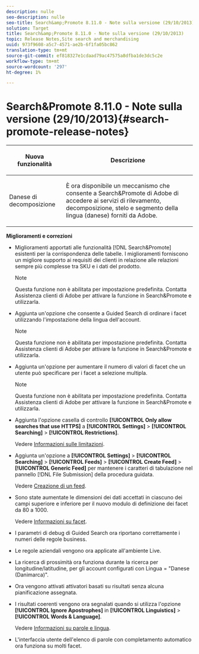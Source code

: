 ```yaml
---
description: nulle
seo-description: nulle
seo-title: Search&amp;Promote 8.11.0 - Note sulla versione (29/10/2013)
solution: Target
title: Search&amp;Promote 8.11.0 - Note sulla versione (29/10/2013)
topic: Release Notes,Site search and merchandising
uuid: 973f9608-a5c7-4571-ae2b-6f1fa05bc862
translation-type: tm+mt
source-git-commit: ef818327e1cdaad79ac47575a8dfba1de3dc5c2e
workflow-type: tm+mt
source-wordcount: '297'
ht-degree: 1%

---
```



# Search&amp;Promote 8.11.0 - Note sulla versione (29/10/2013){#search-promote-release-notes}

<table> 
 <thead> 
  <tr> 
   <th colname="col1" class="entry"> <p>Nuova funzionalità </p> </th> 
   <th colname="col2" class="entry"> <p>Descrizione </p> </th> 
  </tr> 
 </thead>
 <tbody> 
  <tr> 
   <td colname="col1"> <p> Danese di decomposizione </p> </td> 
   <td colname="col2"> <p> È ora disponibile un meccanismo che consente a <span class="keyword">  Search&amp;Promote di Adobe</span> di accedere ai servizi di rilevamento, decomposizione, stelo e segmento della lingua (danese) forniti da  Adobe. </p> </td> 
  </tr> 
 </tbody> 
</table>

**Miglioramenti e correzioni**

* Miglioramenti apportati alle funzionalità [!DNL Search&Promote] esistenti per la corrispondenza delle tabelle. I miglioramenti forniscono un migliore supporto ai requisiti dei clienti in relazione alle relazioni sempre più complesse tra SKU e i dati del prodotto.

   >[!NOTE]
   >
   >Questa funzione non è abilitata per impostazione predefinita. Contatta  Assistenza clienti di Adobe per attivare la funzione in Search&amp;Promote e utilizzarla.

* Aggiunta un&#39;opzione che consente a Guided Search di ordinare i facet utilizzando l&#39;impostazione della lingua dell&#39;account.

   >[!NOTE]
   Questa funzione non è abilitata per impostazione predefinita. Contatta  Assistenza clienti di Adobe per attivare la funzione in Search&amp;Promote e utilizzarla.

* Aggiunta un&#39;opzione per aumentare il numero di valori di facet che un utente può specificare per i facet a selezione multipla.

   >[!NOTE]
   Questa funzione non è abilitata per impostazione predefinita. Contatta  Assistenza clienti di Adobe per attivare la funzione in Search&amp;Promote e utilizzarla.

* Aggiunta l&#39;opzione casella di controllo **[!UICONTROL Only allow searches that use HTTPS]** a **[!UICONTROL Settings]** > **[!UICONTROL Searching]** > **[!UICONTROL Restrictions]**.

   Vedere [Informazioni sulle limitazioni](../c-about-settings-menu/c-about-searching-menu.md#concept_B5B527E04EBF4E9AB5956EEF881DDBF1).

* Aggiunta un&#39;opzione a **[!UICONTROL Settings]** > **[!UICONTROL Searching]** > **[!UICONTROL Feeds]** > **[!UICONTROL Create Feed]** > **[!UICONTROL Generic Feed]** per mantenere i caratteri di tabulazione nel pannello [!DNL File Submission] della procedura guidata.

   Vedere [Creazione di un feed](../c-about-settings-menu/c-about-searching-menu.md#task_63179C1FC359497483CD6CE13FD1C250).

* Sono state aumentate le dimensioni dei dati accettati in ciascuno dei campi superiore e inferiore per il nuovo modulo di definizione dei facet da 80 a 1000.

   Vedere [Informazioni su facet](../c-about-design-menu/c-about-facets.md#concept_FA912B3B41EE493DB2F492D188457FF5).

* I parametri di debug di Guided Search ora riportano correttamente i numeri delle regole business.
* Le regole aziendali vengono ora applicate all&#39;ambiente Live.
* La ricerca di prossimità ora funziona durante la ricerca per longitudine/latitudine, per gli account configurati con Lingua = &quot;Danese (Danimarca)&quot;.
* Ora vengono attivati attivatori basati su risultati senza alcuna pianificazione assegnata.
* I risultati coerenti vengono ora segnalati quando si utilizza l&#39;opzione **[!UICONTROL Ignore Apostrophes]** in **[!UICONTROL Linguistics]** > **[!UICONTROL Words & Language]**.

   Vedere [Informazioni su parole e lingua](../c-about-linguistics-menu/c-about-words-and-language.md#concept_CEB4B9576F3C4E2EB87B352EEC738D79).

* L&#39;interfaccia utente dell&#39;elenco di parole con completamento automatico ora funziona su molti facet.

